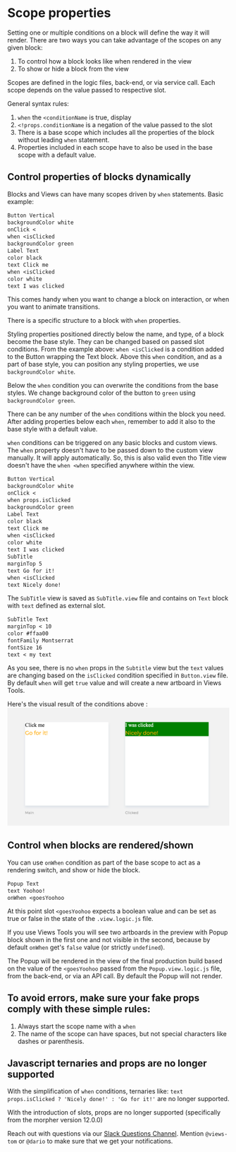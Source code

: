 # Scope properties

Setting one or multiple conditions on a block will define the way it will render.
There are two ways you can take advantage of the scopes on any given block:
1. To control how a block looks like when rendered in the view
2. To show or hide a block from the view

Scopes are defined in the logic files, back-end, or via service call.
Each scope depends on the value passed to respective slot.

General syntax rules:
1. `when` the `<conditionName` is true, display
2. `<!props.conditionName` is a negation of the value passed to the slot
3. There is a base scope which includes all the properties of the block without
leading `when` statement.
4. Properties included in each scope have to also be used in the base scope
with a default value.

## Control properties of blocks dynamically
Blocks and Views can have many scopes driven by `when` statements.
Basic example:
```views
Button Vertical
backgroundColor white
onClick <
when <isClicked
backgroundColor green
Label Text
color black
text Click me
when <isClicked
color white
text I was clicked
```
This comes handy when you want to change a block on interaction, or when you
want to animate transitions.

There is a specific structure to a block with `when` properties.

Styling properties positioned directly below the name, and type, of a block become the
base style. They can be changed based on passed slot conditions. From the example above:
`when <isClicked` is a condition added to the Button wrapping the Text block.
Above this `when` condition, and as a part of base style, you can position any
styling properties, we use `backgroundColor white`.

Below the `when` condition you can overwrite the conditions from the base styles.
We change background color of the button to `green` using `backgroundColor green`.

There can be any number of the `when` conditions within the block you need.
After adding properties below each `when`, remember to add it also to the base
style with a default value.

`when` conditions can be triggered on any basic blocks and custom views.
The `when` property doesn't have to be passed down to the custom view manually.
It will apply automatically. So, this is also valid even tho Title view doesn't
have the `when <when` specified anywhere within the view.

```views
Button Vertical
backgroundColor white
onClick <
when props.isClicked
backgroundColor green
Label Text
color black
text Click me
when <isClicked
color white
text I was clicked
SubTitle
marginTop 5
text Go for it!
when <isClicked
text Nicely done!
```
The `SubTitle` view is saved as `SubTitle.view` file and contains on `Text` block
with `text` defined as external slot.
```views
SubTitle Text
marginTop < 10
color #ffaa00
fontFamily Montserrat
fontSize 16
text < my text
```
As you see, there is no `when` props in the `Subtitle` view but the `text` values
are changing based on the `isClicked` condition specified in `Button.view` file.
By default `when` will get `true` value and will create a new artboard in Views Tools.

Here's the visual result of the conditions above :
![when conditions - ugly](whens-ungly.png)

## Control when blocks are rendered/shown

You can use `onWhen` condition as part of the base scope to act as a rendering
switch, and show or hide the block.

```views
Popup Text
text Yoohoo!
onWhen <goesYoohoo
```
At this point slot `<goesYoohoo` expects a boolean value and can be set
as true or false in the state of the `.view.logic.js` file.

If you use Views Tools you will see two artboards in the preview with Popup block
shown in the first one and not visible in the second, because by default `onWhen`
get's `false` value (or strictly `undefined`).

The Popup will be rendered in the view of the final production build based on the
value of the `<goesYoohoo` passed from the `Popup.view.logic.js` file, from
the back-end, or via an API call. By default the Popup will not render.

## To avoid errors, make sure your fake props comply with these simple rules:

1. Always start the scope name with a `when`
2. The name of the scope can have spaces, but not special characters like dashes or parenthesis.

## Javascript ternaries and props are no longer supported
With the simplification of `when` conditions, ternaries like:
`text props.isClicked ? 'Nicely done!' : 'Go for it!'`
are no longer supported.

With the introduction of slots, props are no longer supported (specifically from
the morpher version 12.0.0)


Reach out with questions via our [Slack Questions Channel](https://slack.viewsdx.com/).
Mention `@views-tom` or `@dario` to make sure that we get your notifications.
